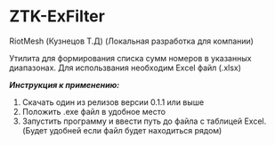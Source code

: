 # ZTK-ExFilter
RiotMesh (Кузнецов Т.Д)
(Локальная разработка для компании)

Утилита для формирования списка сумм номеров в указанных диапазонах.
Для использвания необходим Excel файл (.xlsx)

**_Инструкция к применению:_**

1. Скачать один из релизов версии 0.1.1 или выше
2. Положить .ехе файл в удобное место
3. Запустить программу и ввести путь до файла с таблицей Excel. (Будет удобней если файл будет находиться рядом)
